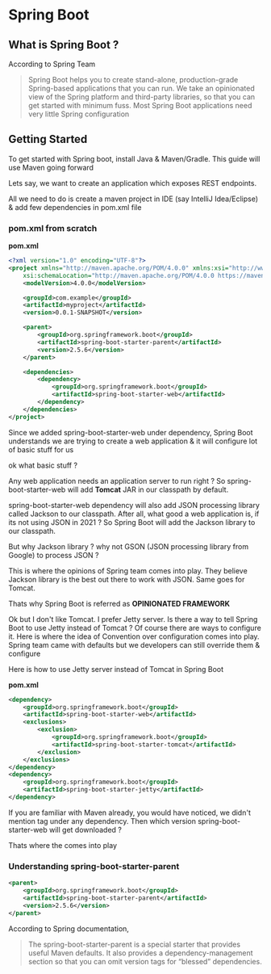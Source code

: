 # Spring Boot

## What is Spring Boot ?

According to Spring Team

> Spring Boot helps you to create stand-alone, production-grade Spring-based applications that you can run. We take an opinionated view of the Spring platform and third-party libraries, so that you can get started with minimum fuss. Most Spring Boot applications need very little Spring configuration

## Getting Started

To get started with Spring boot, install Java & Maven/Gradle. This guide will use Maven going forward

Lets say, we want to create an application which exposes REST endpoints. 

All we need to do is create a maven project in IDE (say IntelliJ Idea/Eclipse) & add few dependencies in pom.xml file

### pom.xml from scratch

**pom.xml**

```xml
<?xml version="1.0" encoding="UTF-8"?>
<project xmlns="http://maven.apache.org/POM/4.0.0" xmlns:xsi="http://www.w3.org/2001/XMLSchema-instance"
    xsi:schemaLocation="http://maven.apache.org/POM/4.0.0 https://maven.apache.org/xsd/maven-4.0.0.xsd">
    <modelVersion>4.0.0</modelVersion>

    <groupId>com.example</groupId>
    <artifactId>myproject</artifactId>
    <version>0.0.1-SNAPSHOT</version>

    <parent>
        <groupId>org.springframework.boot</groupId>
        <artifactId>spring-boot-starter-parent</artifactId>
        <version>2.5.6</version>
    </parent>

    <dependencies>
        <dependency>
            <groupId>org.springframework.boot</groupId>
            <artifactId>spring-boot-starter-web</artifactId>
        </dependency>
    </dependencies>
</project>
```

Since we added spring-boot-starter-web under dependency, Spring Boot understands we are trying to create a web application & it will configure lot of basic stuff for us 

ok what basic stuff ? 

Any web application needs an application server to run right ? So spring-boot-starter-web will add **Tomcat** JAR in our classpath by default. 

spring-boot-starter-web dependency will also add JSON processing library called Jackson to our classpath. After all, what good a web application is, if its not using JSON in 2021 ? So Spring Boot will add the Jackson library to our classpath. 

But why Jackson library ? why not GSON (JSON processing library from Google) to process JSON ? 

This is where the opinions of Spring team comes into play. They believe Jackson library is the best out there to work with JSON. Same goes for Tomcat. 

Thats why Spring Boot is referred as **OPINIONATED FRAMEWORK**

Ok but I don't like Tomcat. I prefer Jetty server. Is there a way to tell Spring Boot to use Jetty instead of Tomcat ? Of course there are ways to configure it. Here is where the idea of Convention over configuration comes into play. Spring team came with defaults but we developers can still override them & configure

Here is how to use Jetty server instead of Tomcat in Spring Boot

**pom.xml**

```xml
<dependency>
	<groupId>org.springframework.boot</groupId>
    <artifactId>spring-boot-starter-web</artifactId>
    <exclusions>
	    <exclusion>
			<groupId>org.springframework.boot</groupId>
			<artifactId>spring-boot-starter-tomcat</artifactId>
		</exclusion>
	</exclusions>
</dependency>
<dependency>
	<groupId>org.springframework.boot</groupId>
	<artifactId>spring-boot-starter-jetty</artifactId>
</dependency>
```

If you are familiar with Maven already, you would have noticed, we didn't mention <version> tag under any dependency. Then which version spring-boot-starter-web will get downloaded ?

Thats where the <parent> comes into play

### Understanding spring-boot-starter-parent

```xml
<parent>
    <groupId>org.springframework.boot</groupId>
    <artifactId>spring-boot-starter-parent</artifactId>
    <version>2.5.6</version>
</parent>
```

According to Spring documentation, 

> The spring-boot-starter-parent is a special starter that provides useful Maven defaults. It also provides a dependency-management section so that you can omit version tags for “blessed” dependencies.

